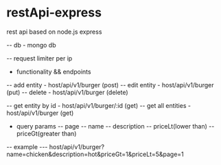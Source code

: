 # restApi-express
rest api based on node.js express

-- db - mongo db

-- request limiter per ip


- functionality && endpoints

-- add entity - host/api/v1/burger (post)
-- edit entity - host/api/v1/burger (put)
-- delete - host/api/v1/burger (delete)

-- get entity by id - host/api/v1/burger/:id (get) 
-- get all entities - host/api/v1/burger (get) 
   - query params
   -- page
   -- name
   -- description
   -- priceLt(lower than)
   -- priceGt(greater than)
   
   -- example
   --- host/api/v1/burger?name=chicken&description=hot&priceGt=1&priceLt=5&page=1



